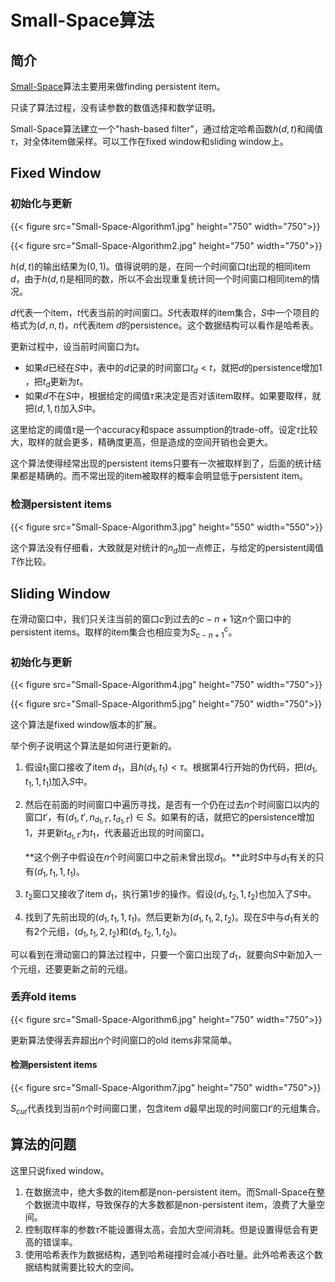 # Small-Space算法


## 简介

[Small-Space](https://lib.dr.iastate.edu/cgi/viewcontent.cgi?article=1177&context=ece_pubs)算法主要用来做finding persistent item。

只读了算法过程，没有读参数的数值选择和数学证明。

Small-Space算法建立一个"hash-based filter"，通过给定哈希函数$h(d,t)$和阈值$\tau$，对全体item做采样。可以工作在fixed window和sliding window上。

## Fixed Window

### 初始化与更新

<!-- FIGURE -->

{{< figure src="Small-Space-Algorithm1.jpg" height="750" width="750">}}

<!-- FIGURE -->

{{< figure src="Small-Space-Algorithm2.jpg" height="750" width="750">}}

$h(d,t)$的输出结果为$(0,1)$。值得说明的是，在同一个时间窗口$t$出现的相同item $d$，由于$h(d,t)$是相同的数，所以不会出现重复统计同一个时间窗口相同item的情况。

$d$代表一个item，$t$代表当前的时间窗口。$S$代表取样的item集合，$S$中一个项目的格式为$(d,n,t)$，$n$代表item $d$的persistence。这个数据结构可以看作是哈希表。

更新过程中，设当前时间窗口为$t$。

- 如果$d$已经在$S$中，表中的$d$记录的时间窗口$t_d<t$，就把$d$的persistence增加1​，把$t_d$更新为$t$。
- 如果$d$不在$S$中，根据给定的阈值$\tau$来决定是否对该item取样。如果要取样，就把$(d,1,t)$加入$S$中。

这里给定的阈值$\tau$是一个accuracy和space assumption的trade-off。设定$\tau$比较大，取样的就会更多，精确度更高，但是造成的空间开销也会更大。

这个算法使得经常出现的persistent items只要有一次被取样到了，后面的统计结果都是精确的。而不常出现的item被取样的概率会明显低于persistent item。

### 检测persistent items

<!-- FIGURE -->

{{< figure src="Small-Space-Algorithm3.jpg" height="550" width="550">}}

这个算法没有仔细看，大致就是对统计的$n_d$加一点修正，与给定的persistent阈值$T$作比较。

## Sliding Window

在滑动窗口中，我们只关注当前的窗口$c$到过去的$c-n+1$这$n$个窗口中的persistent items。取样的item集合也相应变为$S_{c-n+1}^{c}$。

### 初始化与更新

<!-- FIGURE -->

{{< figure src="Small-Space-Algorithm4.jpg" height="750" width="750">}}

<!-- FIGURE -->

{{< figure src="Small-Space-Algorithm5.jpg" height="750" width="750">}}

这个算法是fixed window版本的扩展。

举个例子说明这个算法是如何进行更新的。

1. 假设$t_1$窗口接收了item $d_1$，且$h(d_1,t_1)<\tau$。根据第4行开始的伪代码，把$(d_1,t_1,1,t_1)$加入$S$中。

2. 然后在前面的时间窗口中遍历寻找，是否有一个仍在过去$n$个时间窗口以内的窗口$t'$，有$(d_1,t',n_{d_1,t'},t_{d_1,t'})\in S$。如果有的话，就把它的persistence增加1，并更新$t_{d_1,t'}$为$t_1$，代表最近出现的时间窗口。

    **这个例子中假设在$n$个时间窗口中之前未曾出现$d_1$。**此时$S$中与$d_1$有关的只有$(d_1,t_1,1,t_1)$。

3. $t_2$窗口又接收了item $d_1$，执行第1步的操作。假设$(d_1,t_2,1,t_2)$也加入了$S$中。
4. 找到了先前出现的$(d_1,t_1,1,t_1)$。然后更新为$(d_1,t_1,2,t_2)$。现在$S$中与$d_1$有关的有2个元组，$(d_1,t_1,2,t_2)$和$(d_1,t_2,1,t_2)$。

可以看到在滑动窗口的算法过程中，只要一个窗口出现了$d_1$，就要向$S$中新加入一个元组，还要更新之前的元组。

### 丢弃old items

<!-- FIGURE -->

{{< figure src="Small-Space-Algorithm6.jpg" height="750" width="750">}}

更新算法使得丢弃超出$n$个时间窗口的old items非常简单。

#### 检测persistent items

<!-- FIGURE -->

{{< figure src="Small-Space-Algorithm7.jpg" height="750" width="750">}}

$S_{cur}$代表找到当前$n$个时间窗口里，包含item $d$最早出现的时间窗口$t'$的元组集合。

## 算法的问题

这里只说fixed window。

1. 在数据流中，绝大多数的item都是non-persistent item。而Small-Space在整个数据流中取样，导致保存的大多数都是non-persistent item，浪费了大量空间。
2. 控制取样率的参数$\tau$不能设置得太高，会加大空间消耗。但是设置得低会有更高的错误率。
3. 使用哈希表作为数据结构，遇到哈希碰撞时会减小吞吐量。此外哈希表这个数据结构就需要比较大的空间。


